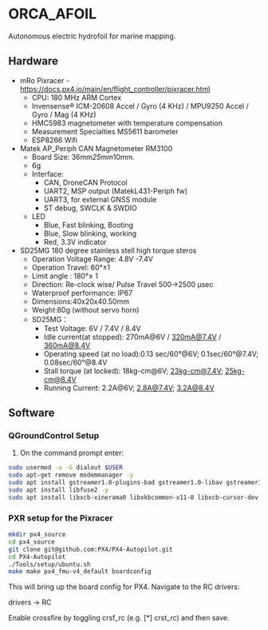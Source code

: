 # ORCA_AFOIL
Autonomous electric hydrofoil for marine mapping.

## Hardware
* mRo Pixracer - https://docs.px4.io/main/en/flight_controller/pixracer.html
  * CPU: 180 MHz ARM Cortex
  * Invensense® ICM-20608 Accel / Gyro (4 KHz) / MPU9250 Accel / Gyro / Mag (4 KHz)
  * HMC5983 magnetometer with temperature compensation
  * Measurement Specialties MS5611 barometer
  * ESP8266 Wifi
* Matek AP_Periph CAN Magnetometer RM3100
  * Board Size: 36mm*25mm*10mm.
  * 6g
  * Interface:
    * CAN, DroneCAN Protocol
    * UART2, MSP output (MatekL431-Periph fw)
    * UART3, for external GNSS module
    * ST debug, SWCLK & SWDIO
  * LED
    * Blue, Fast blinking,  Booting
    * Blue, Slow blinking, working
    * Red, 3.3V indicator
* SD25MG  180 degree stainless stell high torque steros
  * Operation Voltage Range: 4.8V -7.4V
  * Operation Travel: 60°±1
  * Limit angle : 180°± 1
  * Direction: Re-clock wise/ Pulse Travel 500→2500 μsec
  * Waterproof performance: IP67
  * Dimensions:40x20x40.50mm
  * Weight:80g (without servo horn)
  * SD25MG：
    * Test Voltage: 6V / 7.4V / 8.4V
    * Idle current(at stopped): 270mA@6V / 320mA@7.4V / 360mA@8.4V
    * Operating speed (at no load):0.13 sec/60°@6V; 0.1sec/60°@7.4V; 0.08sec/60°@8.4V
    * Stall torque (at locked): 18kg-cm@6V; 23kg-cm@7.4V; 25kg-cm@8.4V
    * Running Current: 2.2A@6V; 2.8A@7.4V; 3.2A@8.4V

## Software

### QGroundControl Setup

1. On the command prompt enter:

```sh
sudo usermod -a -G dialout $USER
sudo apt-get remove modemmanager -y
sudo apt install gstreamer1.0-plugins-bad gstreamer1.0-libav gstreamer1.0-gl -y
sudo apt install libfuse2 -y
sudo apt install libxcb-xinerama0 libxkbcommon-x11-0 libxcb-cursor-dev -y
```


### PXR setup for the Pixracer

```sh
mkdir px4_source
cd px4_source
git clone git@github.com:PX4/PX4-Autopilot.git
cd PX4-Autopilot
./Tools/setup/ubuntu.sh
make make px4_fmu-v4_default boardconfig
```

This will bring up the board config for PX4. Navigate to the RC drivers: 

drivers -> RC

Enable crossfire by toggling crsf_rc (e.g. [*] crst_rc) and then save.






  
